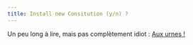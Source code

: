 ```yaml
---
title: Install new Consitution (y/n) ?
---
```


Un peu long à lire, mais pas complètement idiot : [Aux urnes
!](http://infos.samizdat.net/article333.html)

